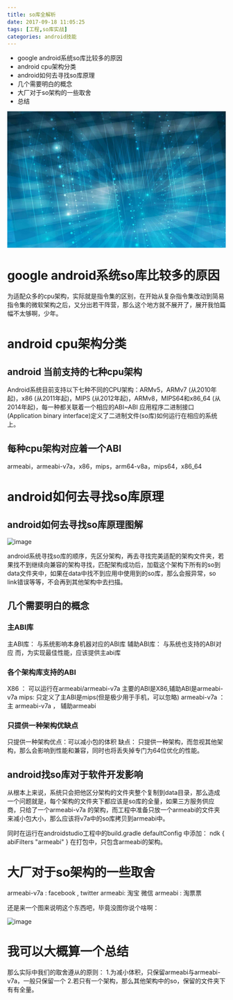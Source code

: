 ```yaml
---
title: so库全解析
date: 2017-09-18 11:05:25
tags: [工程,so库实战]
categories: android技能
---
```

* google android系统so库比较多的原因
* android cpu架构分类
* android如何去寻找so库原理
* 几个需要明白的概念
* 大厂对于so架构的一些取舍
* 总结
<!-- more -->
![image](so-source-design/blue_blue.jpg)
# google android系统so库比较多的原因 # 
 
为适配众多的cpu架构，实际就是指令集的区别，在开始从复杂指令集改动到简易指令集的微软架构之后，又分出若干阵营，那么这个地方就不展开了，展开我怕篇幅不太够啊，少年。

# android cpu架构分类 #

## android 当前支持的七种cpu架构 ##

Android系统目前支持以下七种不同的CPU架构：ARMv5，ARMv7 (从2010年起)，x86 (从2011年起)，MIPS (从2012年起)，ARMv8，MIPS64和x86_64 (从2014年起)，每一种都关联着一个相应的ABI~ABI 应用程序二进制接口(Application binary interface)定义了二进制文件(so库)如何运行在相应的系统上。

## 每种cpu架构对应着一个ABI ##
armeabi，armeabi-v7a，x86，mips，arm64-v8a，mips64，x86_64

# android如何去寻找so库原理 #

## android如何去寻找so库原理图解
![image](http://7xjiyb.com1.z0.glb.clouddn.com/%E5%AF%BC%E5%9B%BE.png)

android系统寻找so库的顺序，先区分架构，再去寻找完美适配的架构文件夹，若果找不到继续向兼容的架构寻找，匹配架构成功后，加载这个架构下所有的so到data文件夹中，如果在data中找不到应用中使用到的so库，那么会报异常，so link错误等等，不会再到其他架构中去扫描。

## 几个需要明白的概念
### 主ABI库
主ABI库： 与系统影响本身机器对应的ABI库
辅助ABI库： 与系统也支持的ABI对应
而，为实现最佳性能，应该提供主abi库

### 各个架构库支持的ABI
X86 ： 可以运行在armeabi/armeabi-v7a 主要的ABI是X86,辅助ABI是armeabi-v7a
mips:  只定义了主ABI是mips(但是极少用于手机，可以忽略)
armeabi-v7a ： 主 armeabi-v7a ， 辅助armeabi

### 只提供一种架构优缺点
只提供一种架构优点：可以减小包的体积
缺点： 只提供一种架构，而忽视其他架构，那么会影响到性能和兼容，同时也将丢失掉专门为64位优化的性能。

##  android找so库对于软件开发影响
从根本上来说，系统只会把他区分架构的文件夹整个复制到data目录，那么造成一个问题就是，每个架构的文件夹下都应该是so库的全量，如果三方服务供应商，只给了一个armeabi-v7a 的架构，而工程中准备只放一个armeabi的文件夹来减小包大小，那么应该将v7a中的so库拷贝到armeabi中。

同时在运行在androidstudio工程中的build.gradle defaultConfig 中添加：
    ndk {
            abiFilters "armeabi"
        }
在打包中，只包含armeabi的架构。


# 大厂对于so架构的一些取舍
armeabi-v7a : facebook , twitter
armeabi:    淘宝 微信
armeabi :   淘票票

还是来一个图来说明这个东西吧，毕竟没图你说个啥啊：

![image](http://7xjiyb.com1.z0.glb.clouddn.com/demo3.gif.gif)

# 我可以大概算一个总结
那么实际中我们的取舍遵从的原则：
1.为减小体积，只保留armeabi与armeabi-v7a，一般只保留一个
2.若只有一个架构，那么其他架构中的so，保留的文件夹下有有全量。

